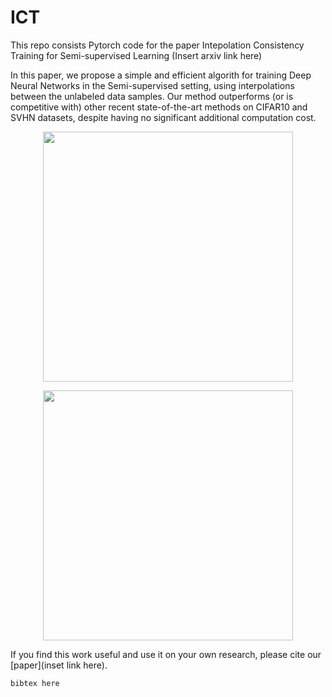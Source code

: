 # ICT

This repo consists Pytorch code for the paper Intepolation Consistency Training for Semi-supervised Learning (Insert arxiv link here)

In this paper, we propose a simple and efficient algorith for training Deep Neural Networks in the Semi-supervised setting, using interpolations between the unlabeled data samples. Our method outperforms (or is competitive with) other recent state-of-the-art methods on CIFAR10 and SVHN datasets, despite having no significant additional computation cost. 

<p align="center">
    <img src="ict_two_moon.png" height="400">
</p>

<p align="center">
    <img src="ict_procedure.png" height="400">
</p>



If you find this work useful and use it on your own research, please cite our [paper](inset link here). 

```
bibtex here
```
